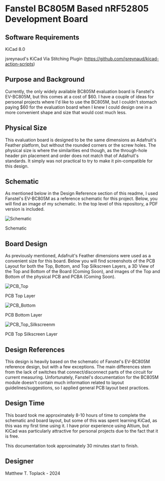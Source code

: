 # Fanstel BC805M Based nRF52805 Development Board

## Software Requirements
KiCad 8.0

jsreynaud's KiCad Via Stitching Plugin (https://github.com/jsreynaud/kicad-action-scripts)

## Purpose and Background

Currently, the only widely available BC805M evaluation board is Fanstel's EV-BC805M, but this comes at a cost of $60. I have a couple of ideas for personal projects where I'd like to use the BC805M, but I couldn't stomach paying $60 for the evaluation board when I knew I could design one in a more convenient shape and size that would cost much less. 

## Physical Size

This evaluation board is designed to be the same dimensions as Adafruit's Feather platform, but without the rounded corners or the screw holes. The physical size is where the similarities end though, as the through-hole header pin placement and order does not match that of Adafruit's standards. It simply was not practical to try to make it pin-compatible for this design.

## Schematic
As mentioned below in the Design Reference section of this readme, I used Fanstel's EV-BC805M as a reference schematic for this project. Below, you will find an image of my schematic. In the top level of this repository, a PDF version is included.

![Schematic](/img/revA_Schematic.PNG)

Schematic

## Board Design

As previously mentioned, Adafruit's Feather dimensions were used as a convenient size for this board. Below you will find screenshots of the PCB Layout for both the Top, Bottom, and Top Silkscreen Layers, a 3D View of the Top and Bottom of the Board (Coming Soon), and images of the Top and Bottom of the physical PCB and PCBA (Coming Soon).

![PCB_Top](/img/revA_PCB_Top.PNG)

PCB Top Layer

![PCB_Bottom](/img/revA_PCB_Bottom.PNG)

PCB Bottom Layer

![PCB_Top_Silkscreenm](/img/revA_PCB_Top_Silkscreen.PNG)

PCB Top Silkscreen Layer

## Design References

This design is heavily based on the schematic of Fanstel's EV-BC805M reference design, but with a few exceptions. The main differences stem from the lack of switches that connect/disconnect parts of the circuit for current measuring. Unfortunately, Fanstel's documentation for the BC805M module doesn't contain much information related to layout guidelines/suggestions, so I applied general PCB layout best practices. 

## Design Time

This board took me approximately 8-10 hours of time to complete the schematic and board layout, but some of this was spent learning KiCad, as this was my first time using it. I have prior experience using Altium, but KiCad was particularly attractive for personal projects due to the fact that it is free. 

This documentation took approximately 30 minutes start to finish.

## Designer

Matthew T. Toplack - 2024